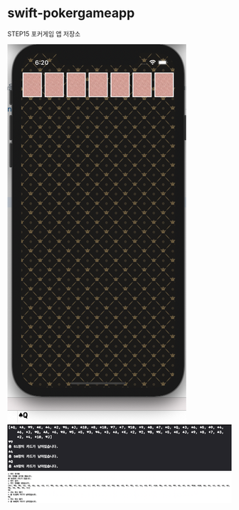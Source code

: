 # swift-pokergameapp
STEP15 포커게임 앱 저장소

![cardImageCardIns](/images/step1.png)
![AfterCardShuffled](/images/ShuffleAndTake.png)
![TESTcode](/images/TESTCODE.png)